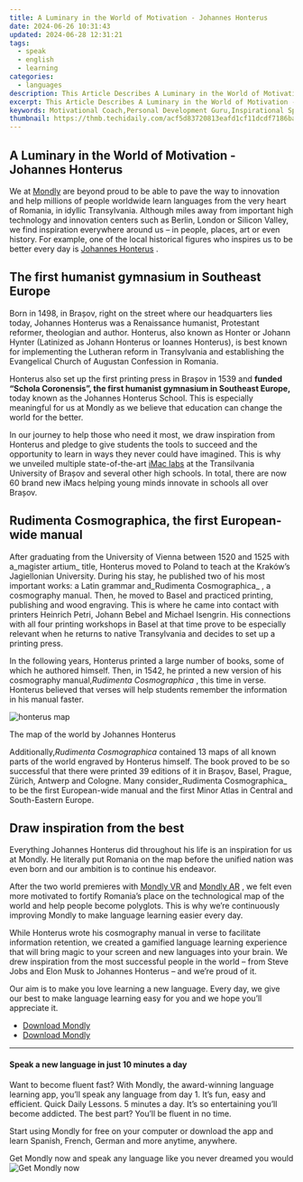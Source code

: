 ```yaml
---
title: A Luminary in the World of Motivation - Johannes Honterus
date: 2024-06-26 10:31:43
updated: 2024-06-28 12:31:21
tags:
  - speak
  - english
  - learning
categories:
  - languages
description: This Article Describes A Luminary in the World of Motivation - Johannes Honterus
excerpt: This Article Describes A Luminary in the World of Motivation - Johannes Honterus
keywords: Motivational Coach,Personal Development Guru,Inspirational Speaker,Motivation Strategies Expert,Positive Mindset Mentor,Goal Setting Coach,Resilience Building Facilitator
thumbnail: https://thmb.techidaily.com/acf5d83720813eafd1cf11dcdf7186bac5b4ef33c78d797b177e528ae8e24bb4.jpg
---
```


## A Luminary in the World of Motivation - Johannes Honterus

 We at [Mondly](https://app.adjust.io/5ixfg4k?campaign=blog-post-id-5187&fallback=https%3A%2F%2Fapp.mondly.com?avangate%5Fsrc=blog-post-id-5187&redirect%5Fandroid=https%3A%2F%2Fplay.google.com%2Fstore%2Fapps%2Fdetails%3Fid%3Dcom.atistudios.mondly.languages&redirect%5Fios=https%3A%2F%2Fitunes.apple.com%2Fapp%2Fid987873536&redirect%5Fmacos=https%3A%2F%2Fapp.mondly.com?avangate%5Fsrc=blog-post-id-5187) are beyond proud to be able to pave the way to innovation and help millions of people worldwide learn languages from the very heart of Romania, in idyllic Transylvania. Although miles away from important high technology and innovation centers such as Berlin, London or Silicon Valley, we find inspiration everywhere around us – in people, places, art or even history. For example, one of the local historical figures who inspires us to be better every day is [Johannes Honterus](https://en.wikipedia.org/wiki/Johannes%5FHonter) .

## The first humanist gymnasium in Southeast Europe

 Born in 1498, in Brașov, right on the street where our headquarters lies today, Johannes Honterus was a Renaissance humanist, Protestant reformer, theologian and author. Honterus, also known as Honter or Johann Hynter (Latinized as Johann Honterus or Ioannes Honterus), is best known for implementing the Lutheran reform in Transylvania and establishing the Evangelical Church of Augustan Confession in Romania.

 Honterus also set up the first printing press in Brașov in 1539 and **funded “Schola Coronensis”, the first humanist gymnasium in Southeast Europe,** today known as the Johannes Honterus School. This is especially meaningful for us at Mondly as we believe that education can change the world for the better.

 In our journey to help those who need it most, we draw inspiration from Honterus and pledge to give students the tools to succeed and the opportunity to learn in ways they never could have imagined. This is why we unveiled multiple state-of-the-art [iMac labs](https://shop.mondly.com/affiliate.php?ACCOUNT=ATISTUDI&AFFILIATE=108875&PATH=https://www.mondly.com?AFFILIATE=108875) at the Transilvania University of Brașov and several other high schools. In total, there are now 60 brand new iMacs helping young minds innovate in schools all over Brașov.

## Rudimenta Cosmographica, the first European-wide manual

 After graduating from the University of Vienna between 1520 and 1525 with a_magister artium_ title, Honterus moved to Poland to teach at the Kraków’s Jagiellonian University. During his stay, he published two of his most important works: a Latin grammar and_Rudimenta Cosmographica_ , a cosmography manual. Then, he moved to Basel and practiced printing, publishing and wood engraving. This is where he came into contact with printers Heinrich Petri, Johann Bebel and Michael Isengrin. His connections with all four printing workshops in Basel at that time prove to be especially relevant when he returns to native Transylvania and decides to set up a printing press.

 In the following years, Honterus printed a large number of books, some of which he authored himself. Then, in 1542, he printed a new version of his cosmography manual,_Rudimenta Cosmographica_ , this time in verse. Honterus believed that verses will help students remember the information in his manual faster.

![honterus map](https://edge.mondly.com/blog/wp-content/uploads/2020/06/honterus-map-600x467.jpeg "Great Personalities Who Inspire Us: Johannes Honterus 2")

 The map of the world by Johannes Honterus

 Additionally,_Rudimenta Cosmographica_ contained 13 maps of all known parts of the world engraved by Honterus himself. The book proved to be so successful that there were printed 39 editions of it in Brașov, Basel, Prague, Zürich, Antwerp and Cologne. Many consider_Rudimenta Cosmographica_ to be the first European-wide manual and the first Minor Atlas in Central and South-Eastern Europe.

## Draw inspiration from the best

 Everything Johannes Honterus did throughout his life is an inspiration for us at Mondly. He literally put Romania on the map before the unified nation was even born and our ambition is to continue his endeavor.

 After the two world premieres with [Mondly VR](https://shop.mondly.com/affiliate.php?ACCOUNT=ATISTUDI&AFFILIATE=108875&PATH=https://www.mondly.com?AFFILIATE=108875) and [Mondly AR](https://shop.mondly.com/affiliate.php?ACCOUNT=ATISTUDI&AFFILIATE=108875&PATH=https://www.mondly.com?AFFILIATE=108875) , we felt even more motivated to fortify Romania’s place on the technological map of the world and help people become polyglots. This is why we’re continuously improving Mondly to make language learning easier every day.

 While Honterus wrote his cosmography manual in verse to facilitate information retention, we created a gamified language learning experience that will bring magic to your screen and new languages into your brain. We drew inspiration from the most successful people in the world – from Steve Jobs and Elon Musk to Johannes Honterus – and we’re proud of it.

 Our aim is to make you love learning a new language. Every day, we give our best to make language learning easy for you and we hope you’ll appreciate it.

* [Download Mondly](https://www.facebook.com/sharer/sharer.php?u=https%3A%2F%2Fwww.mondly.com%2Fblog%2Fpersonalities-johannes-honterus%2F&t=Great+Personalities+Who+Inspire+Us%3A+Johannes+Honterus "Share on Facebook")
* [Download Mondly](https://shop.mondly.com/affiliate.php?ACCOUNT=ATISTUDI&AFFILIATE=108875&PATH=https://www.mondly.com?AFFILIATE=108875)

---

#### Speak a new language in just 10 minutes a day

 Want to become fluent fast? With Mondly, the award-winning language learning app, you’ll speak any language from day 1\. It’s fun, easy and efficient. Quick Daily Lessons. 5 minutes a day. It’s so entertaining you’ll become addicted. The best part? You’ll be fluent in no time.

 Start using Mondly for free on your computer or download the app and learn Spanish, French, German and more anytime, anywhere.

Get Mondly now and speak any language like you never dreamed you would ![Get Mondly now](https://adjt.mondly.com/5ixfg4k?campaign=blog-post-id-5187&fallback=https%3A%2F%2Fapp.mondly.com%3Futm%5Fmedium%3Dblog%5Fblog-post-id-5187%26utm%5Fsource%3Dblog-post-id-5187&redirect%5Fmacos=https%3A%2F%2Fapp.mondly.com%3Futm%5Fmedium%3Dblog%5Fblog-post-id-5187%26utm%5Fsource%3Dblog-post-id-5187&redirect%5Fandroid=https%3A%2F%2Fplay.google.com%2Fstore%2Fapps%2Fdetails%3Fid%3Dcom.atistudios.mondly.languages%3Futm%5Fmedium%3Dblog%5Fblog-post-id-5187%26utm%5Fsource%3Dblog-post-id-5187&redirect%5Fios=https%3A%2F%2Fapps.apple.com%2Fapp%2Fapple-store%2Fid987873536%3Fpt%3D78954800%26ct%3Dblog-post-id-5187%26mt%3D8 "Get Mondly now")

<ins class="adsbygoogle"
     style="display:block"
     data-ad-format="autorelaxed"
     data-ad-client="ca-pub-7571918770474297"
     data-ad-slot="1223367746"></ins>



<ins class="adsbygoogle"
     style="display:block"
     data-ad-client="ca-pub-7571918770474297"
     data-ad-slot="8358498916"
     data-ad-format="auto"
     data-full-width-responsive="true"></ins>
